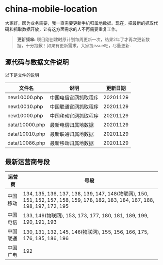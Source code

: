 # china-mobile-location

大家好，因为业务需要，我一直需要更新手机归属地数据。现在，把最新的抓取代码和抓取数据开放，让有这方面需求的人不再需要重复工作。
> **更新频率:** 项目刚创建时原计划每周更新一次，结果2年了才再次更新数据，十分抱歉！如果有更新需求，大家提issue吧，尽量更新.

## 源代码与数据文件说明

以下是文件的说明

|  文件名              |说明                   |更新日期    |
| ------------- | ------------- | ------------- |
|new10000.php		        |中国电信官网抓取程序     |20201129   |
|new10010.php           |中国联通官网抓取程序     |20201129   |
|new10000.php         |中国移动官网抓取程序     |20201129   |
|data/10000.php      |最新电信归属地数据       |20201129   |
|data/10010.php      |最新联通归属地数据       |20201129   |
|data/10086.php    |最新移动归属地数据       |20201129   |

## 最新运营商号段

|  运营商              |号段                   |
| ------------- | ------------- |
|中国移动		        |134, 135, 136, 137, 138, 139, 147, 148(物联网), 150, 151, 152, 157, 158, 159, 178, 182, 183, 184, 187, 188, 198, 197, 172, 195 |
|中国电信          |133, 149(物联网), 153, 173, 177, 180, 181, 189, 199, 190, 191, 193  |
|中国联通         |130, 131, 132, 145, 146(物联网), 155, 156, 166, 175, 176, 185, 186, 196   |
|中国广电         |192   |
